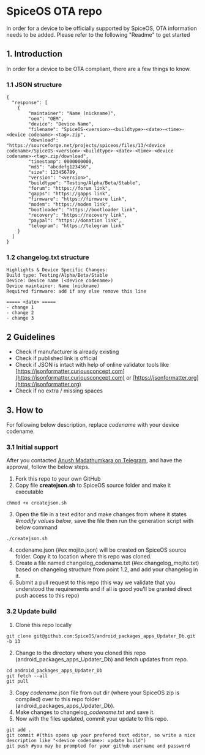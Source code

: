 # SpiceOS OTA repo
In order for a device to be officially supported by SpiceOS, OTA information needs to be added.
Please refer to the following "Readme" to get started

## 1. Introduction ##
In order for a device to be OTA compliant, there are a few things to know.

### 1.1 JSON structure ###
```
{
  "response": [
    {
        "maintainer": "Name (nickname)",
        "oem": "OEM",
        "device": "Device Name",
        "filename": "SpiceOS-<version>-<buildtype>-<date>-<time>-<device codename>-<tag>.zip",
        "download": "https://sourceforge.net/projects/spiceos/files/13/<device codename>/SpiceOS-<version>-<buildtype>-<date>-<time>-<device codename>-<tag>.zip/download",
        "timestamp": 0000000000,
        "md5": "abcdefg123456",
        "size": 123456789,
        "version": "<version>",
        "buildtype": "Testing/Alpha/Beta/Stable",
        "forum": "https://forum link",
        "gapps": "https://gapps link",
        "firmware": "https://firmware link",
        "modem": "https://modem link",
        "bootloader": "https://bootloader link",
        "recovery": "https://recovery link",
        "paypal": "https://donation link",
        "telegram": "https://telegram link"
    }
  ]
}
```

### 1.2 changelog.txt structure ###
```
Highlights & Device Specific Changes:
Build type: Testing/Alpha/Beta/Stable
Device: Device name (<device codename>)
Device maintainer: Name (nickname)
Required firmware: add if any else remove this line

===== <date> =====
- change 1
- change 2
- change 3
```

## 2 Guidelines ##
* Check if manufacturer is already existing
* Check if published link is official
* Check if JSON is intact with help of online validator tools like [https://jsonformatter.curiousconcept.com](https://jsonformatter.curiousconcept.com) or [https://jsonformatter.org](https://jsonformatter.org)
* Check if no extra / missing spaces

## 3. How to ##
For following below description, replace *codename* with your device codename.
### 3.1 Initial support ###
After you contacted [Anush Madathumkara on Telegram](https://tx.me/Anush02198), and have the approval, follow the below steps.
1. Fork this repo to your own GitHub
2. Copy file **createjson.sh** to SpiceOS source folder and make it executable
```
chmod +x createjson.sh
```
3. Open the file in a text editor and make changes from where it states *#modify values below*, save the file then run the generation script with below command
```
./createjson.sh
```
4. codename.json (#ex mojito.json) will be created on SpiceOS source folder. Copy it to location where this repo was cloned.
5. Create a file named changelog_codename.txt (#ex changelog_mojito.txt) based on changelog structure from point 1.2, and add your changelog in it.
6. Submit a pull request to this repo (this way we validate that you understood the requirements and if all is good you'll be granted direct push access to this repo)
### 3.2 Update build ###
1. Clone this repo locally
```
git clone git@github.com:SpiceOS/android_packages_apps_Updater_Db.git  -b 13
```
2. Change to the directory where you cloned this repo (android_packages_apps_Updater_Db) and fetch updates from repo.
```
cd android_packages_apps_Updater_Db
git fetch --all
git pull
```
3. Copy *codename*.json file from out dir (where your SpiceOS zip is compiled) over to this repo folder (android_packages_apps_Updater_Db).
4. Make changes to changelog_*codename*.txt and save it.
5. Now with the files updated, commit your update to this repo.
```
git add .
git commit #(this opens up your prefered text editor, so write a nice description like "<device codename>: update build")
git push #you may be prompted for your github username and password
```
